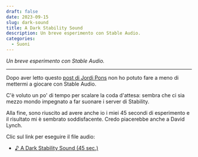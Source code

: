```yaml
---
draft: false
date: 2023-09-15 
slug: dark-sound
title: A Dark Stability Sound
description: Un breve esperimento con Stable Audio.
categories:
  - Suoni
---
```


*Un breve esperimento con Stable Audio.*

<!-- more --> 

---

Dopo aver letto questo [post di Jordi Pons](http://www.jordipons.me/on-prompting-stable-audio/) non ho potuto fare a meno di mettermi a giocare con Stable Audio.

C'è voluto un po' di tempo per scalare la coda d'attesa: sembra che ci sia mezzo mondo impegnato a far suonare i server di Stability.

Alla fine, sono riuscito ad avere anche io i miei 45 secondi di esperimento e il risultato mi è sembrato soddisfacente. Credo piacerebbe anche a David Lynch.

Clic sul link per eseguire il file audio:

- [♪ A Dark Stability Sound (45 sec.)](audio/ADarkStabilitySound.mp3)